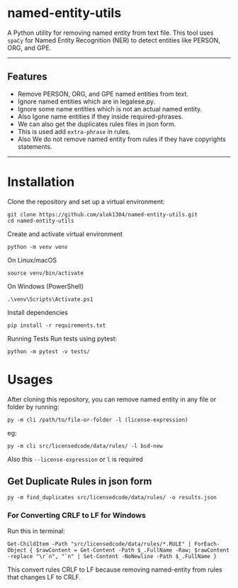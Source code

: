 # named-entity-utils

A Python utility for removing named entity from text file.
This tool uses `spaCy` for Named Entity Recognition (NER) to detect entities like PERSON, ORG, and GPE.

---

## Features
- Remove PERSON, ORG, and GPE named entities from text.
- Ignore named entities which are in legalese.py.
- Ignore some name entities which is not an actual named entity.
- Also Igone name entities if they inside required-phrases.
- We can also get the duplicates rules files in json form.
- This is used add `extra-phrase` in rules.
- Also We do not remove named entity from rules if they have copyrights statements.

---
           
# Installation

Clone the repository and set up a virtual environment:

```
git clone https://github.com/alok1304/named-entity-utils.git
cd named-entity-utils
```
Create and activate virtual environment
```
python -m venv venv
```
On Linux/macOS
```
source venv/bin/activate
```
On Windows (PowerShell)
```
.\venv\Scripts\Activate.ps1
```

Install dependencies
```
pip install -r requirements.txt
```
        
Running Tests
Run tests using pytest:
```
python -m pytest -v tests/
```

# Usages 
After cloning this repository, you can remove named entity in any file or folder by running:
```
py -m cli /path/to/file-or-folder -l (license-expression)
```
eg:
```
py -m cli src/licensedcode/data/rules/ -l bsd-new
```
Also this `--license-expression` or `l` is required

## Get Duplicate Rules in json form
```
py -m find_duplicates src/licensedcode/data/rules/ -o results.json
```

### For Converting CRLF to LF for Windows
Run this in terminal:
```
Get-ChildItem -Path "src/licensedcode/data/rules/*.RULE" | ForEach-Object { $rawContent = Get-Content -Path $_.FullName -Raw; $rawContent -replace "\r`n", "`n" | Set-Content -NoNewline -Path $_.FullName }
```
This convert rules CRLF to LF because removing named-entity from rules that changes LF to CRLF.


